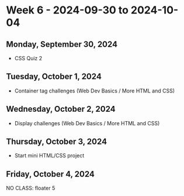# Week 6 - 2024-09-30 to 2024-10-04

## Monday, September 30, 2024

- CSS Quiz 2

## Tuesday, October 1, 2024

- Container tag challenges (Web Dev Basics / More HTML and CSS)

## Wednesday, October 2, 2024

- Display challenges (Web Dev Basics / More HTML and CSS)

## Thursday, October 3, 2024

- Start mini HTML/CSS project

## Friday, October 4, 2024

NO CLASS: floater 5
